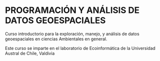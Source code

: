 
# PROGRAMACIÓN Y ANÁLISIS DE DATOS GEOESPACIALES 

Curso introductorio para la exploración, manejo, y análisis de datos geoespaciales en ciencias Ambientales en general.

Este curso se imparte en el laboratorio de Ecoinformática de la Universidad Austral de Chile, Valdivia
